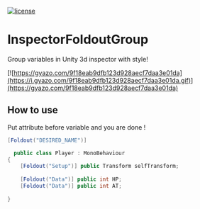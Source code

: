 [![license](https://img.shields.io/github/license/Leopotam/ecs.svg)](https://github.com/Leopotam/ecs/blob/develop/LICENSE)

# InspectorFoldoutGroup
Group variables in Unity 3d inspector with style!

[![https://gyazo.com/9f18eab9dfb123d928aecf7daa3e01da](https://i.gyazo.com/9f18eab9dfb123d928aecf7daa3e01da.gif)](https://gyazo.com/9f18eab9dfb123d928aecf7daa3e01da)


## How to use 

Put attribute before variable and you are done ! 

```csharp
[Foldout("DESIRED_NAME")]
```

```csharp
  public class Player : MonoBehaviour
{
	[Foldout("Setup")] public Transform selfTransform;
	
	[Foldout("Data")] public int HP;
	[Foldout("Data")] public int AT;
 
}
```
